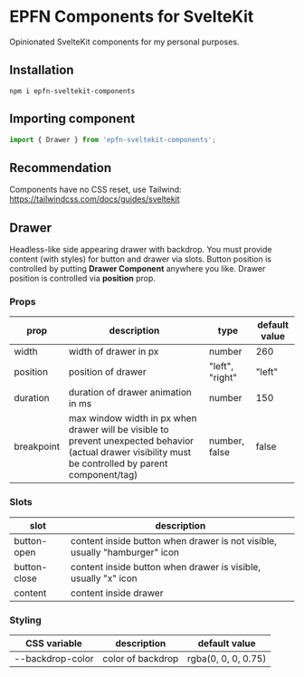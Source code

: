 # EPFN Components for SvelteKit

Opinionated SvelteKit components for my personal purposes.

## Installation

```
npm i epfn-sveltekit-components
```

## Importing component

```js
import { Drawer } from 'epfn-sveltekit-components';
```

## Recommendation

Components have no CSS reset, use Tailwind: https://tailwindcss.com/docs/guides/sveltekit

## Drawer

Headless-like side appearing drawer with backdrop. You must provide content (with styles) for button and drawer via slots. Button position is controlled by putting **Drawer Component** anywhere you like. Drawer position is controlled via **position** prop.

### Props

| prop       | description                                                                                                                                             | type            | default value |
| ---------- | ------------------------------------------------------------------------------------------------------------------------------------------------------- | --------------- | ------------- |
| width      | width of drawer in px                                                                                                                                   | number          | 260           |
| position   | position of drawer                                                                                                                                      | "left", "right" | "left"        |
| duration   | duration of drawer animation in ms                                                                                                                      | number          | 150           |
| breakpoint | max window width in px when drawer will be visible to prevent unexpected behavior (actual drawer visibility must be controlled by parent component/tag) | number, false   | false         |

### Slots

| slot         | description                                                                |
| ------------ | -------------------------------------------------------------------------- |
| button-open  | content inside button when drawer is not visible, usually "hamburger" icon |
| button-close | content inside button when drawer is visible, usually "x" icon             |
| content      | content inside drawer                                                      |

### Styling

| CSS variable     | description       | default value       |
| ---------------- | ----------------- | ------------------- |
| --backdrop-color | color of backdrop | rgba(0, 0, 0, 0.75) |

